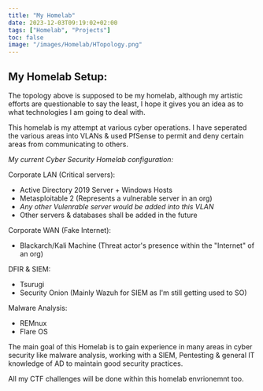 ```yaml
---
title: "My Homelab"
date: 2023-12-03T09:19:02+02:00
tags: ["Homelab", "Projects"]
toc: false
image: "/images/Homelab/HTopology.png"
---
```

## My Homelab Setup:
The topology above is supposed to be my homelab, although my artistic efforts are questionable to say the least, I hope it gives you an idea as to what technologies I am going to deal with.

This homelab is my attempt at various cyber operations. I have seperated the various areas into VLANs & used PfSense to permit and deny certain areas from communicating to others. 

*My current Cyber Security Homelab configuration:*

Corporate LAN (Critical servers):
* Active Directory 2019 Server + Windows Hosts
* Metasploitable 2 (Represents a vulnerable server in an org)
* *Any other Vulenrable server would be added into this VLAN*
* Other servers & databases shall be added in the future

Corporate WAN (Fake Internet):
* Blackarch/Kali Machine (Threat actor's presence within the "Internet" of an org)

DFIR & SIEM:
* Tsurugi
* Security Onion (Mainly Wazuh for SIEM as I'm still getting used to SO)

Malware Analysis:
* REMnux
* Flare OS

The main goal of this Homelab is to gain experience in many areas in cyber security like malware analysis, working with a SIEM, Pentesting & general IT knowledge of AD to maintain good security practices.

All my CTF challenges will be done within this homelab envrionemnt too.